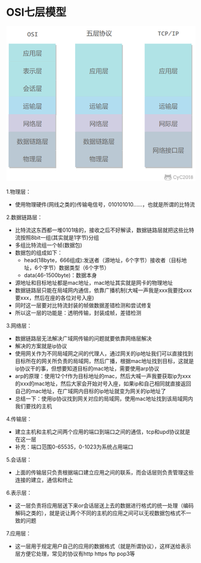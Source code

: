 # OSI七层模型

![arch](https://github.com/einQimiaozi/awesome_java_notebook/blob/main/%E8%AE%A1%E7%AE%97%E6%9C%BA%E5%9F%BA%E7%A1%80/Resource/arch.png)

1.物理层：
  - 使用物理硬件(网线之类的)传输电信号，010101010......，也就是所谓的比特流
  
2.数据链路层：
  - 比特流这东西都一堆0101啥的，接收之后不好解读，数据链路层就把这些比特流按照8bit一组(其实就是1字节)分组
  - 多组比特流组一个帧(数据包)
  - 数据包的组成如下：
    - head(18byte，666组成):发送者（源地址，6个字节）接收者（目标地址，6个字节）数据类型（6个字节）
    - data(46-1500byte)：数据本身
  - 源地址和目标地址都是mac地址，mac地址其实就是网卡的物理地址
  - 数据链路层只能在局域网内通信，依靠广播机制(大喊一声我是xxx我要找xxx要xxx，然后在座的各位对号入座)
  - 同时这一层要对比特流封装的帧做数据差错检测和尝试修复
  - 所以这一层的功能是：透明传输，封装成帧，差错检测
  
3.网络层：
  - 数据链路层无法解决广域网传输的问题就要依靠网络层解决
  - 解决的方案就是ip协议
  - 使用网关作为不同局域网之间的代理人，通过网关的ip地址我们可以直接找到目标所在的网关所负责的局域网，然后广播，根据mac地址找到目标，这就是ip协议干的事，但想要知道目标的mac地址，需要使用arp协议
  - arp的原理：使用12个f作为目标地址的mac，然后大喊一声我要获取ip为xxx的xxx的mac地址，然后大家会开始对号入座，如果ip和自己相同就直接返回自己的mac地址，在广域网内目标的ip地址就变为网关的ip地址了
  - 总结一下：使用ip协议找到网关对应的局域网，使用mac地址找到该局域网内我们要找的主机
  
4.传输层：
  - 建立主机和主机之间两个应用的端口到端口之间的通信，tcp和upd协议就是在这一层
  - 补充：端口范围0-65535，0-1023为系统占用端口
  
5.会话层：
  - 上面的传输层只负责根据端口建立应用之间的联系，而会话层则负责管理这些连接的建立，通信和终止
  
6.表示层：
  - 这一层负责将应用层送下来or会话层送上去的数据进行格式的统一处理（编码解码之类的），就是说让两个不同的主机的应用之间可以无视数据包格式不一致的问题
  
7.应用层：
  - 这一层用于规定用户自己的应用的数据格式（就是所谓协议），这样送给表示层方便它处理，常见的协议有http https ftp pop3等
